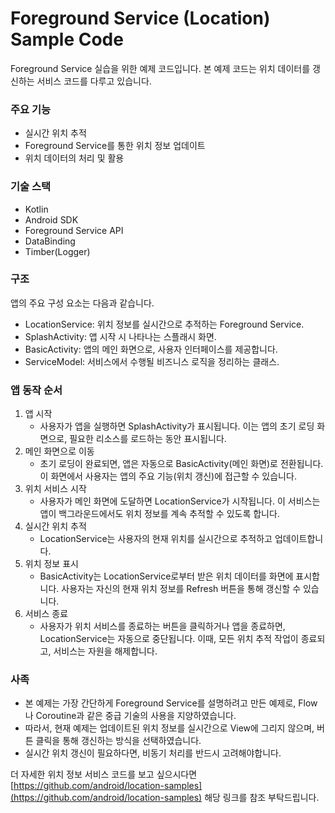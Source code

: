 # Foreground Service (Location) Sample Code

Foreground Service 실습을 위한 예제 코드입니다.
본 예제 코드는 위치 데이터를 갱신하는 서비스 코드를 다루고 있습니다.

### 주요 기능

- 실시간 위치 추적
- Foreground Service를 통한 위치 정보 업데이트
- 위치 데이터의 처리 및 활용

### 기술 스택

- Kotlin
- Android SDK
- Foreground Service API
- DataBinding
- Timber(Logger)

### 구조

앱의 주요 구성 요소는 다음과 같습니다.

- LocationService: 위치 정보를 실시간으로 추적하는 Foreground Service.
- SplashActivity: 앱 시작 시 나타나는 스플래시 화면.
- BasicActivity: 앱의 메인 화면으로, 사용자 인터페이스를 제공합니다.
- ServiceModel: 서비스에서 수행될 비즈니스 로직을 정리하는 클래스.

### 앱 동작 순서

1. 앱 시작
    - 사용자가 앱을 실행하면 SplashActivity가 표시됩니다. 이는 앱의 초기 로딩 화면으로, 필요한 리소스를 로드하는 동안 표시됩니다.
2. 메인 화면으로 이동
    - 초기 로딩이 완료되면, 앱은 자동으로 BasicActivity(메인 화면)로 전환됩니다. 이 화면에서 사용자는 앱의 주요 기능(위치 갱신)에 접근할 수 있습니다.
3. 위치 서비스 시작
    - 사용자가 메인 화면에 도달하면 LocationService가 시작됩니다. 이 서비스는 앱이 백그라운드에서도 위치 정보를 계속 추적할 수 있도록 합니다.
4. 실시간 위치 추적
    - LocationService는 사용자의 현재 위치를 실시간으로 추적하고 업데이트합니다.
5. 위치 정보 표시
    - BasicActivity는 LocationService로부터 받은 위치 데이터를 화면에 표시합니다. 사용자는 자신의 현재 위치 정보를 Refresh 버튼을 통해 갱신할
      수 있습니다.
6. 서비스 종료
    - 사용자가 위치 서비스를 종료하는 버튼을 클릭하거나 앱을 종료하면, LocationService는 자동으로 중단됩니다. 이때, 모든 위치 추적 작업이 종료되고, 서비스는
      자원을 해제합니다.

### 사족

- 본 예제는 가장 간단하게 Foreground Service를 설명하려고 만든 예제로, Flow나 Coroutine과 같은 중급 기술의 사용을 지양하였습니다.
- 따라서, 현재 예제는 업데이트된 위치 정보를 실시간으로 View에 그리지 않으며, 버튼 클릭을 통해 갱신하는 방식을 선택하였습니다.
- 실시간 위치 갱신이 필요하다면, 비동기 처리를 반드시 고려해야합니다.

더 자세한 위치 정보 서비스 코드를 보고
싶으시다면 [https://github.com/android/location-samples](https://github.com/android/location-samples) 해당
링크를 참조 부탁드립니다.

